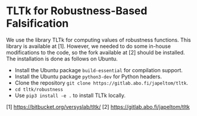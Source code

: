 # TLTk for Robustness-Based Falsification
We use the library TLTk for computing values of robustness functions. This library is available at [1]. However, we needed to do some in-house modifications to the code, so the fork available at [2] should be installed. The installation is done as follows on Ubuntu.

* Install the Ubuntu package `build-essential` for compilation support.
* Install the Ubuntu package `python3-dev` for Python headers.
* Clone the repository `git clone https://gitlab.abo.fi/japeltom/tltk`.
* `cd tltk/robustness`
* Use `pip3 install -e .` to install TLTk locally.

[1] https://bitbucket.org/versyslab/tltk/
[2] https://gitlab.abo.fi/japeltom/tltk

